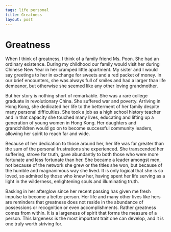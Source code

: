 ```yaml
--- 
tags: life personal
title: Greatness
layout: post
---
```


# Greatness

When I think of greatness, I think of a family friend Ms. Poon. She had an ordinary existence. During my childhood our family would visit her during Chinese New Year in her cramped little apartment. My sister and I would say greetings to her in exchange for sweets and a red packet of money. In our brief encounters, she was always full of smiles and had a larger than life demeanor, but otherwise she seemed like any other loving grandmother.

But her story is nothing short of remarkable. She was a rare college graduate in revolutionary China. She suffered war and poverty. Arriving in Hong Kong, she dedicated her life to the betterment of her family despite many personal difficulties. She took a job as a high school history teacher and in that capacity she touched many lives, educating and lifting up a generation of young women in Hong Kong. Her daughters and grandchildren would go on to become successful community leaders, allowing her spirit to reach far and wide.

Because of her dedication to those around her, her life was far greater than the sum of the personal frustrations she experienced. She transcended her suffering, strove for truth, gave abundantly to both those who were more fortunate and less fortunate than her. She became a leader amongst men, not because of the network she grew or the titles she won, but because of the humble and magnanimous way she lived. It is only logical that she is so loved, so admired by those who knew her, having spent her life serving as a light in the wilderness, enlightening souls and illuminating truth.

Basking in her afterglow since her recent passing has given me fresh impulse to become a better person. Her life and many other lives like hers are reminders that greatness does not reside in the abundance of possessions or recognition or even accomplishments. Rather greatness comes from within. It is a largeness of spirit that forms the measure of a person. This largeness is the most important trait one can develop, and it is one truly worth striving for. 
